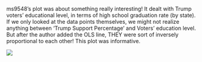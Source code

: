 ms9548’s plot was about something really interesting! It dealt with Trump voters’ educational level, in terms of high school graduation rate (by state). If we only looked at the data points themselves, we might not realize anything between ‘Trump Support Percentage’ and Voters’ education level. But after the author added the OLS line, THEY were sort of inversely proportional to each other! This plot was informative.

![](ms9548.png)
